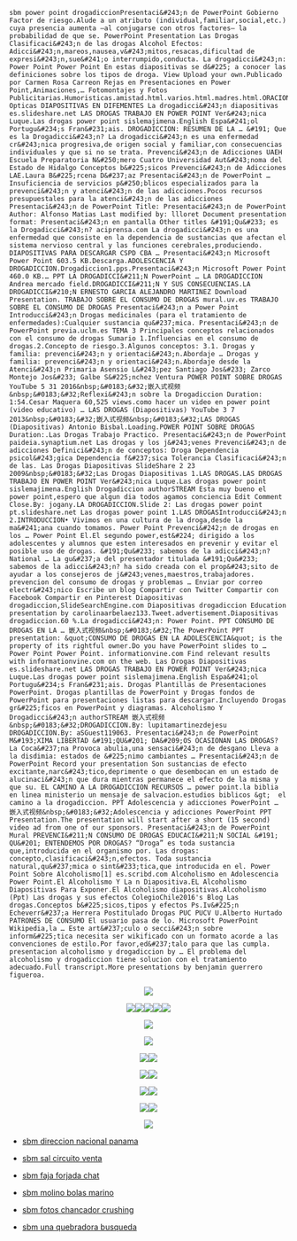
```
sbm power point drogadiccionPresentaci&#243;n de PowerPoint Gobierno Factor de riesgo.Alude a un atributo (individual,familiar,social,etc.) cuya presencia aumenta —al conjugarse con otros factores— la probabilidad de que se. PowerPoint Presentation Las Drogas Clasificaci&#243;n de las drogas Alcohol Efectos: Adicci&#243;n,mareos,nausea,v&#243;mitos,resacas,dificultad de expresi&#243;n,sue&#241;o interrumpido,conducta. La drogadicci&#243;n: Power Point Power Point En estas diapositivas se d&#225; a conocer las definiciones sobre los tipos de droga. View Upload your own.Publicado por Carmen Rosa Carreon Rejas en Presentaciones en Power Point,Animaciones,… Fotomontajes y Fotos Publicitarias.Humoristicas.amistad.html.varios.html.madres.html.ORACIONES.Ilusiones Opticas DIAPOSITIVAS EN DIFEMENTES La drogadicci&#243;n diapositivas es.slideshare.net LAS DROGAS TRABAJO EN POWER POINT Ver&#243;nica Luque.Las drogas power point sislemajimena.English Espa&#241;ol Portugu&#234;s Fran&#231;ais. DROGADICCION: RESUMEN DE LA … &#191; Que es la Drogadicci&#243;n? La drogadicci&#243;n es una enfermedad cr&#243;nica progresiva,de origen social y familiar,con consecuencias individuales y que si no se trata. Prevenci&#243;n de Adicciones UAEH Escuela Preparatoria N&#250;mero Cuatro Universidad Aut&#243;noma del Estado de Hidalgo Conceptos b&#225;sicos Prevenci&#243;n de Adicciones LAE.Laura B&#225;rcena D&#237;az Presentaci&#243;n de PowerPoint … Insuficiencia de servicios p&#250;blicos especializados para la prevenci&#243;n y atenci&#243;n de las adicciones.Pocos recursos presupuestales para la atenci&#243;n de las adicciones Presentaci&#243;n de PowerPoint Title: Presentaci&#243;n de PowerPoint Author: Alfonso Matias Last modified by: llloret Document presentation format: Presentaci&#243;n en pantalla Other titles &#191;Qu&#233; es la Drogadicci&#243;n? aciprensa.com La drogadicci&#243;n es una enfermedad que consiste en la dependencia de sustancias que afectan el sistema nervioso central y las funciones cerebrales,produciendo. DIAPOSITIVAS PARA DESCARGAR CSPD CBA … Presentaci&#243;n Microsoft Power Point 603.5 KB.Descarga.ADOLESCENCIA Y DROGADICCION.Drogadiccion1.pps.Presentaci&#243;n Microsoft Power Point 460.0 KB.… PPT LA DROGADICCI&#211;N PowerPoint … LA DROGADICCION Andrea mercado field.DROGADICCI&#211;N Y SUS CONSECUENCIAS.LA DROGADICCI&#210;N ERNESTO GARCIA ALEJANDRO MARTINEZ Download Presentation. TRABAJO SOBRE EL CONSUMO DE DROGAS mural.uv.es TRABAJO SOBRE EL CONSUMO DE DROGAS Presentaci&#243;n a Power Point Introducci&#243;n Drogas medicinales (para el tratamiento de enfermedades):Cualquier sustancia qu&#237;mica. Presentaci&#243;n de PowerPoint previa.uclm.es TEMA 3 Principales conceptos relacionados con el consumo de drogas Sumario 1.Influencias en el consumo de drogas.2.Concepto de riesgo.3.Algunos conceptos: 3.1. Drogas y familia: prevenci&#243;n y orientaci&#243;n.Abordaje … Drogas y familia: prevenci&#243;n y orientaci&#243;n.Abordaje desde la Atenci&#243;n Primaria Asensio L&#243;pez Santiago Jos&#233; Zarco Montejo Jos&#233; Galbe S&#225;nchez Ventura POWER POINT SOBRE DROGAS YouTube 5 31 2016&nbsp;&#0183;&#32;嵌入式视频&nbsp;&#0183;&#32;Reflexi&#243;n sobre la Drogadiccion Duration: 1:54.Cesar Maquera 60,525 views.como hacer un video en power point (video educativo) … LAS DROGAS (Diapositivas) YouTube 3 7 2013&nbsp;&#0183;&#32;嵌入式视频&nbsp;&#0183;&#32;LAS DROGAS (Diapositivas) Antonio Bisbal.Loading.POWER POINT SOBRE DROGAS Duration:.Las Drogas Trabajo Practico. Presentaci&#243;n de PowerPoint paideia.synaptium.net Las drogas y los j&#243;venes Prevenci&#243;n de adicciones Definici&#243;n de conceptos: Droga Dependencia psicol&#243;gica Dependencia f&#237;sica Tolerancia Clasificaci&#243;n de las. Las Drogas Diapositivas SlideShare 2 23 2009&nbsp;&#0183;&#32;Las Drogas Diapositivas 1.LAS DROGAS.LAS DROGAS TRABAJO EN POWER POINT Ver&#243;nica Luque.Las drogas power point sislemajimena.English Drogadiccion authorSTREAM Esta muy bueno el power point,espero que algun dia todos agamos conciencia Edit Comment Close.By: jogany.LA DROGADICCION.Slide 2: Las drogas power point pt.slideshare.net Las drogas power point 1.LAS DROGASIntroducci&#243;n 2.INTRODUCCION• Vivimos en una cultura de la droga,desde la ma&#241;ana cuando tomamos. Power Point Prevenci&#242;n de drogas en los … Power Point El.El segundo power,est&#224; dirigido a los adolescentes y alumnos que esten interesados en prevenir y evitar el posible uso de drogas. &#191;Qu&#233; sabemos de la adicci&#243;n? National … La gu&#237;a del presentador titulada &#191;Qu&#233; sabemos de la adicci&#243;n? ha sido creada con el prop&#243;sito de ayudar a los consejeros de j&#243;venes,maestros,trabajadores. prevencion del consumo de drogas y problemas … Enviar por correo electr&#243;nico Escribe un blog Compartir con Twitter Compartir con Facebook Compartir en Pinterest Diapositivas drogadiccion,SlideSearchEngine.com Diapositivas drogadiccion Education presentation by carolinaarbelaez133.Tweet.advertisement.Diapositivas drogadiccion.60 %.La drogadicci&#243;n: Power Point. PPT CONSUMO DE DROGAS EN LA … 嵌入式视频&nbsp;&#0183;&#32;The PowerPoint PPT presentation: &quot;CONSUMO DE DROGAS EN LA ADOLESCENCIA&quot; is the property of its rightful owner.Do you have PowerPoint slides to … Power Point Power Point. informationvine.com Find relevant results with informationvine.com on the web. Las Drogas Diapositivas es.slideshare.net LAS DROGAS TRABAJO EN POWER POINT Ver&#243;nica Luque.Las drogas power point sislemajimena.English Espa&#241;ol Portugu&#234;s Fran&#231;ais. Drogas Plantillas de Presentaciones PowerPoint. Drogas plantillas de PowerPoint y Drogas fondos de PowerPoint para presentaciones listas para descargar.Incluyendo Drogas gr&#225;ficos en PowerPoint y diagramas. Alcoholismo Y Drogadicci&#243;n authorSTREAM 嵌入式视频&nbsp;&#0183;&#32;DROGADICCION.By: lupitamartinezdejesu DROGADICCION.By: aSGuest119063. Presentaci&#243;n de PowerPoint M&#193;XIMA LIBERTAD &#191;QU&#201; DA&#209;OS OCASIONAN LAS DROGAS? La Coca&#237;na Provoca abulia,una sensaci&#243;n de desgano Lleva a la disdimia: estados de &#225;nimo cambiantes … Presentaci&#243;n de PowerPoint Record your presentation Son sustancias de efecto excitante,narc&#243;tico,deprimente o que desembocan en un estado de alucinaci&#243;n que dura mientras permanece el efecto de la misma y que su. EL CAMINO A LA DROGADICCION RECURSOS … power point.la biblia en linea ministerio un mensaje de salvacion.estudios biblicos‎ &gt; ‎ el camino a la drogadiccion. PPT Adolescencia y adicciones PowerPoint … 嵌入式视频&nbsp;&#0183;&#32;Adolescencia y adicciones PowerPoint PPT Presentation.The presentation will start after a short (15 second) video ad from one of our sponsors. Presentaci&#243;n de PowerPoint Mural PREVENCI&#211;N CONSUMO DE DROGAS EDUCACI&#211;N SOCIAL &#191; QU&#201; ENTENDEMOS POR DROGAS? “Droga” es toda sustancia que,introducida en el organismo por. Las drogas: concepto,clasificaci&#243;n,efectos. Toda sustancia natural,qu&#237;mica o sint&#233;tica,que introducida en el. Power Point Sobre Alcoholismo[1] es.scribd.com Alcoholismo en Adolescencia Power Point.El Alcoholismo Y La n Diapositiva.EL Alcoholismo Diapositivas Para Exponer.El Alcoholismo diapositivas.Alcoholismo (Ppt) Las drogas y sus efectos ColegioChile2016's Blog Las drogas.Conceptos b&#225;sicos,tipos y efectos Ps.Iv&#225;n Echeverr&#237;a Herrera Postitulado Drogas PUC PUCV U.Alberto Hurtado PATRONES DE CONSUMO El usuario pasa de lo. Microsoft PowerPoint Wikipedia,la … Este art&#237;culo o secci&#243;n sobre inform&#225;tica necesita ser wikificado con un formato acorde a las convenciones de estilo.Por favor,ed&#237;talo para que las cumpla. presentacion alcoholismo y drogadiccion by … El problema del alcoholismo y drogadiccion tiene solucion con el tratamiento adecuado.Full transcript.More presentations by benjamin guerrero figueroa. 
```

<div align="center">

<a href="https://es-crusher.shibang-china.com/github&k=sbm+power+point+drogadiccion"><img src="https://static.shibang-china.com/es/crusher/logo.jpg"></a>

<a href="https://es-crusher.shibang-china.com/github&k=sbm+power+point+drogadiccion"><img src="https://static.shibang-china.com/es/crusher/index.jpg"></a><a href="https://es-crusher.shibang-china.com/material.htmlgithub&k=sbm+power+point+drogadiccion"><img src="https://static.shibang-china.com/es/crusher/material.jpg"></a><a href="https://es-crusher.shibang-china.com/application.htmlgithub&k=sbm+power+point+drogadiccion"><img src="https://static.shibang-china.com/es/crusher/application.jpg"></a><a href="https://es-crusher.shibang-china.com/aboutus.htmlgithub&k=sbm+power+point+drogadiccion"><img src="https://static.shibang-china.com/es/crusher/aboutus.jpg"></a><a href="https://es-crusher.shibang-china.com/contact.htmlgithub&k=sbm+power+point+drogadiccion"><img src="https://static.shibang-china.com/es/crusher/contact.jpg"></a>

<a href="https://es-crusher.shibang-china.com/github&k=sbm+power+point+drogadiccion"><img src="https://static.shibang-china.com/es/crusher/banner.jpg"></a>

<a href="https://swt.shibang-china.com/github&k=sbm+power+point+drogadiccion"><img src="https://static.shibang-china.com/es/crusher/text.jpg"></a>

<a href="https://swt.shibang-china.com/github&k=sbm+power+point+drogadiccion"><img src="https://static.shibang-china.com/es/crusher/chat.jpg"></a><a href="https://es-crusher.shibang-china.com/contact.htmlgithub&k=sbm+power+point+drogadiccion"><img src="https://static.shibang-china.com/es/crusher/message.jpg"></a>

<a href="https://es-crusher.shibang-china.com/products/pe.htmlgithub&k=sbm+power+point+drogadiccion"><img src="https://static.shibang-china.com/es/crusher/pe.jpg"></a><a href="https://es-crusher.shibang-china.com/products/pf.htmlgithub&k=sbm+power+point+drogadiccion"><img src="https://static.shibang-china.com/es/crusher/pf.jpg"></a>

<a href="https://es-crusher.shibang-china.com/products/hpt.htmlgithub&k=sbm+power+point+drogadiccion"><img src="https://static.shibang-china.com/es/crusher/hpt.jpg"></a><a href="https://es-crusher.shibang-china.com/products/vsi.htmlgithub&k=sbm+power+point+drogadiccion"><img src="https://static.shibang-china.com/es/crusher/vsi.jpg"></a>

<a href="https://es-crusher.shibang-china.com/products/klv.htmlgithub&k=sbm+power+point+drogadiccion"><img src="https://static.shibang-china.com/es/crusher/klv.jpg"></a><a href="https://es-crusher.shibang-china.com/products/portable.htmlgithub&k=sbm+power+point+drogadiccion"><img src="https://static.shibang-china.com/es/crusher/portable.jpg"></a>

<a href="https://swt.shibang-china.com/github&k=sbm+power+point+drogadiccion"><img src="https://static.shibang-china.com/es/crusher/case.jpg"></a>

</div>


* [sbm direccion nacional panama](sbm%20direccion%20nacional%20panama.md)

* [sbm sal circuito venta](sbm%20sal%20circuito%20venta.md)

* [sbm faja forjada chat](sbm%20faja%20forjada%20chat.md)

* [sbm molino bolas marino](sbm%20molino%20bolas%20marino.md)

* [sbm fotos chancador crushing](sbm%20fotos%20chancador%20crushing.md)

* [sbm una quebradora busqueda](sbm%20una%20quebradora%20busqueda.md)